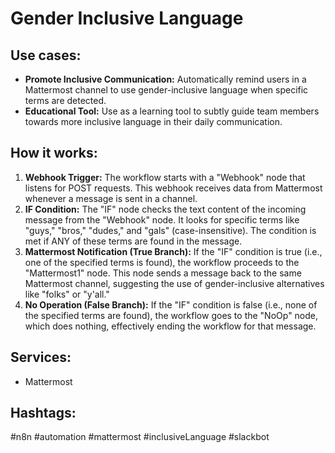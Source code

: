 # Gender Inclusive Language

## Use cases:

- **Promote Inclusive Communication:** Automatically remind users in a Mattermost channel to use gender-inclusive language when specific terms are detected.
- **Educational Tool:** Use as a learning tool to subtly guide team members towards more inclusive language in their daily communication.

## How it works:

1.  **Webhook Trigger:** The workflow starts with a "Webhook" node that listens for POST requests. This webhook receives data from Mattermost whenever a message is sent in a channel.
2.  **IF Condition:** The "IF" node checks the text content of the incoming message from the "Webhook" node. It looks for specific terms like "guys," "bros," "dudes," and "gals" (case-insensitive). The condition is met if ANY of these terms are found in the message.
3.  **Mattermost Notification (True Branch):** If the "IF" condition is true (i.e., one of the specified terms is found), the workflow proceeds to the "Mattermost1" node. This node sends a message back to the same Mattermost channel, suggesting the use of gender-inclusive alternatives like "folks" or "y'all."
4.  **No Operation (False Branch):** If the "IF" condition is false (i.e., none of the specified terms are found), the workflow goes to the "NoOp" node, which does nothing, effectively ending the workflow for that message.

## Services:

-   Mattermost

## Hashtags:

#n8n #automation #mattermost #inclusiveLanguage #slackbot
